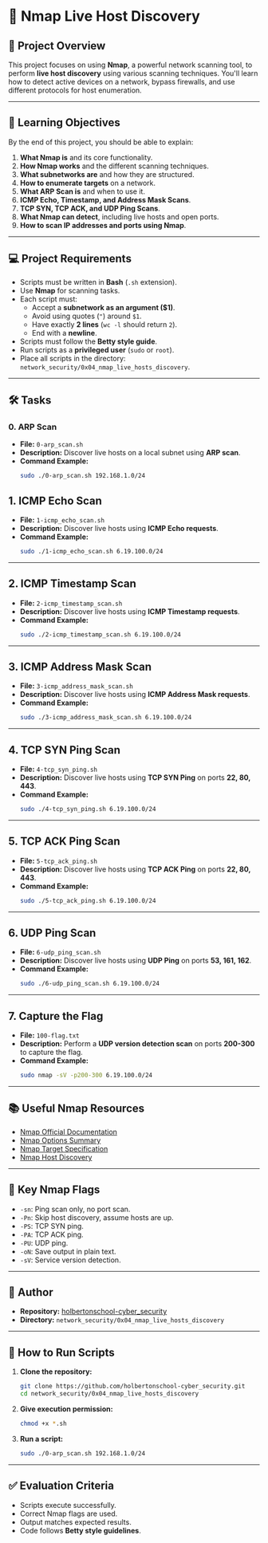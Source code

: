 # 📡 **Nmap Live Host Discovery**

## 📖 **Project Overview**
This project focuses on using **Nmap**, a powerful network scanning tool, to perform **live host discovery** using various scanning techniques. You'll learn how to detect active devices on a network, bypass firewalls, and use different protocols for host enumeration.

---

## 🎯 **Learning Objectives**
By the end of this project, you should be able to explain:

1. **What Nmap is** and its core functionality.
2. **How Nmap works** and the different scanning techniques.
3. **What subnetworks are** and how they are structured.
4. **How to enumerate targets** on a network.
5. **What ARP Scan is** and when to use it.
6. **ICMP Echo, Timestamp, and Address Mask Scans**.
7. **TCP SYN, TCP ACK, and UDP Ping Scans**.
8. **What Nmap can detect**, including live hosts and open ports.
9. **How to scan IP addresses and ports using Nmap**.

---

## 💻 **Project Requirements**
- Scripts must be written in **Bash** (`.sh` extension).
- Use **Nmap** for scanning tasks.
- Each script must:
   - Accept a **subnetwork as an argument ($1)**.
   - Avoid using quotes (`"`) around `$1`.
   - Have exactly **2 lines** (`wc -l` should return `2`).
   - End with a **newline**.
- Scripts must follow the **Betty style guide**.
- Run scripts as a **privileged user** (`sudo` or `root`).
- Place all scripts in the directory: `network_security/0x04_nmap_live_hosts_discovery`.

---

## 🛠️ **Tasks**

### **0. ARP Scan**
- **File:** `0-arp_scan.sh`
- **Description:** Discover live hosts on a local subnet using **ARP scan**.
- **Command Example:**
   ```bash
   sudo ./0-arp_scan.sh 192.168.1.0/24

## **1. ICMP Echo Scan**
- **File:** `1-icmp_echo_scan.sh`  
- **Description:** Discover live hosts using **ICMP Echo requests**.  
- **Command Example:**  
   ```bash
   sudo ./1-icmp_echo_scan.sh 6.19.100.0/24
   ```

---

## **2. ICMP Timestamp Scan**
- **File:** `2-icmp_timestamp_scan.sh`  
- **Description:** Discover live hosts using **ICMP Timestamp requests**.  
- **Command Example:**  
   ```bash
   sudo ./2-icmp_timestamp_scan.sh 6.19.100.0/24
   ```

---

## **3. ICMP Address Mask Scan**
- **File:** `3-icmp_address_mask_scan.sh`  
- **Description:** Discover live hosts using **ICMP Address Mask requests**.  
- **Command Example:**  
   ```bash
   sudo ./3-icmp_address_mask_scan.sh 6.19.100.0/24
   ```

---

## **4. TCP SYN Ping Scan**
- **File:** `4-tcp_syn_ping.sh`  
- **Description:** Discover live hosts using **TCP SYN Ping** on ports **22, 80, 443**.  
- **Command Example:**  
   ```bash
   sudo ./4-tcp_syn_ping.sh 6.19.100.0/24
   ```

---

## **5. TCP ACK Ping Scan**
- **File:** `5-tcp_ack_ping.sh`  
- **Description:** Discover live hosts using **TCP ACK Ping** on ports **22, 80, 443**.  
- **Command Example:**  
   ```bash
   sudo ./5-tcp_ack_ping.sh 6.19.100.0/24
   ```

---

## **6. UDP Ping Scan**
- **File:** `6-udp_ping_scan.sh`  
- **Description:** Discover live hosts using **UDP Ping** on ports **53, 161, 162**.  
- **Command Example:**  
   ```bash
   sudo ./6-udp_ping_scan.sh 6.19.100.0/24
   ```

---

## **7. Capture the Flag**
- **File:** `100-flag.txt`  
- **Description:** Perform a **UDP version detection scan** on ports **200-300** to capture the flag.  
- **Command Example:**  
   ```bash
   sudo nmap -sV -p200-300 6.19.100.0/24
   ```

---

## 📚 **Useful Nmap Resources**
- [Nmap Official Documentation](https://nmap.org/docs.html)  
- [Nmap Options Summary](https://nmap.org/book/man-briefoptions.html)  
- [Nmap Target Specification](https://nmap.org/book/man-target-specification.html)  
- [Nmap Host Discovery](https://nmap.org/book/man-host-discovery.html)  

---

## 🧠 **Key Nmap Flags**
- `-sn`: Ping scan only, no port scan.  
- `-Pn`: Skip host discovery, assume hosts are up.  
- `-PS`: TCP SYN ping.  
- `-PA`: TCP ACK ping.  
- `-PU`: UDP ping.  
- `-oN`: Save output in plain text.  
- `-sV`: Service version detection.  

---

## 📝 **Author**
- **Repository:** [holbertonschool-cyber_security](https://github.com/holbertonschool-cyber_security)  
- **Directory:** `network_security/0x04_nmap_live_hosts_discovery`  

---

## 🚀 **How to Run Scripts**
1. **Clone the repository:**  
   ```bash
   git clone https://github.com/holbertonschool-cyber_security.git
   cd network_security/0x04_nmap_live_hosts_discovery
   ```
2. **Give execution permission:**  
   ```bash
   chmod +x *.sh
   ```
3. **Run a script:**  
   ```bash
   sudo ./0-arp_scan.sh 192.168.1.0/24
   ```

---

## ✅ **Evaluation Criteria**
- Scripts execute successfully.  
- Correct Nmap flags are used.  
- Output matches expected results.  
- Code follows **Betty style guidelines**.  
```

